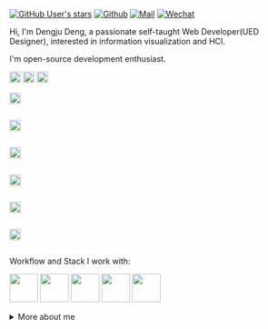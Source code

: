 [![GitHub User's stars](https://img.shields.io/github/stars/alibaba/hooks?style=social)](https://github.com/Turkyden)
[![Github](https://img.shields.io/github/followers/Turkyden?label=Follow&style=social)](https://github.com/Turkyden)
[![Mail](https://img.shields.io/badge/-wj871287@gmail.com-gray?style=flat-square&logo=gmail&logoColor=red&link=)](mailto:wj871287@gmail.com)
[![Wechat](https://img.shields.io/badge/-15026579658-07c160?style=flat-square&logo=Wechat&logoColor=white&link=https://www.linkedin.com/in/dengju-deng-8707b7a5/)](https://www.linkedin.com/in/alexey-khachatryan-8707b7a5/)

Hi, I'm Dengju Deng, a passionate self-taught Web Developer(UED Designer), interested in information visualization and HCI. 

I'm open-source development enthusiast.

<code><img height="20" alt="github" src="https://camo.githubusercontent.com/b079fe922f00c4b86f1b724fbc2e8141c468794ce8adbc9b7456e5e1ad09c622/68747470733a2f2f6564656e742e6769746875622e696f2f537570657254696e7949636f6e732f696d616765732f7376672f6769746875622e737667"></code>
<code><img height="20" alt="dribbble" src="https://camo.githubusercontent.com/ad020ac08fdbf9becdb52a0d5e18ec3eff97c297d8c7ef9f6ff06459e39fa984/68747470733a2f2f6564656e742e6769746875622e696f2f537570657254696e7949636f6e732f696d616765732f7376672f6472696262626c652e737667"></code>
<code><img height="20" alt="chrome" src="https://camo.githubusercontent.com/9f9d124d411068111c0c4707b245a3461c5c1171f7310b802c1be1353c68c93d/68747470733a2f2f6564656e742e6769746875622e696f2f537570657254696e7949636f6e732f696d616765732f7376672f6368726f6d652e737667"></code>
<code>
  <a title="知乎" href="https://www.zhihu.com/people/a-ju-76" target="_blank">
    <img height="20" alt="zhihu" src="https://static.zhihu.com/static/favicon.ico">
  </a>
</code>
<code>
  <a title="掘金" href="https://juejin.im/user/1398234519441261" target="_blank">
    <img height="20" alt="juejin" src="https://b-gold-cdn.xitu.io/favicons/v2/favicon-32x32.png">
  </a>
</code>
<code>
  <a title="思否" href="https://segmentfault.com/u/turkyden" target="_blank">
    <img height="20" alt="segmentfault" src="https://cdn.segmentfault.com/v-5fb77f84/global/img/favicon.ico">
  </a>
</code>
<code>
  <a title="stackoverflow" href="https://stackoverflow.com/users/9764081/turkyden" target="_blank">
    <img height="20" alt="segmentfault" src="https://cdn.sstatic.net/Sites/stackoverflow/Img/favicon.ico?v=ec617d715196">
  </a>
</code>
<code>
  <a title="codesandbox" href="https://codesandbox.io/u/Turkyden" target="_blank">
    <img height="20" alt="juejin" src="https://codesandbox.io/favicon.ico">
  </a>
</code>
<code>
  <a title="codepen" href="https://codepen.io/Turkyden" target="_blank">
    <img height="20" alt="juejin" src="https://static.codepen.io/assets/favicon/favicon-aec34940fbc1a6e787974dcd360f2c6b63348d4b1f4e06c77743096d55480f33.ico">
  </a>
</code>

Workflow and Stack I work with: 

<code><img height="50" src="https://www.vectorlogo.zone/logos/reactjs/reactjs-ar21.svg"></code>
<code><img height="50" src="https://www.vectorlogo.zone/logos/typescriptlang/typescriptlang-ar21.svg"></code>
<code><img height="50" src="https://www.vectorlogo.zone/logos/nestjs/nestjs-ar21.svg"></code>
<code><img height="50" src="https://www.vectorlogo.zone/logos/nodejs/nodejs-ar21.svg"></code>
<code><img height="50" src="https://www.vectorlogo.zone/logos/electronjs/electronjs-ar21.svg"></code>

<details>

<summary>More about me</summary>

<br/>

[![Anurag's github stats](https://github-readme-stats.vercel.app/api?username=Turkyden)](https://github.com/Turkyden)
  
| 代表作 | 简介 |
| -------- | -------- |
| [react-darkreader](https://github.com/Turkyden/react-darkreader) | 🌓 A React Hook for adding a dark / night mode to your site. |
| [watermark-pro](https://github.com/Turkyden/watermark-pro) | 💦 保护您的敏感信息，一款所见即所得的证件加水印工具 |
| [tiny-procode](https://github.com/Turkyden/tiny-procode) | ⚡ A procode solution for SPA (Single Page Application) |
| [wechat-link](https://github.com/Turkyden/wechat-link) | 🥕 微信公众号无法外链怎么办？一行代码搞定长按识别二维码 |
| [印记中文·核心成员](https://github.com/docschina) | 🀄 深入挖掘国外前端新领域，为中国 Web 前端开发人员提供优质文档！ |

正在通过 https://web.dev/learn 与 [IDVX LAB](https://space.bilibili.com/1128138976?spm_id_from=333.788.b_765f7570696e666f.2) 学习前端技术。
  
https://user-images.githubusercontent.com/24560160/120431173-b5fc4e80-c3aa-11eb-8a60-7b2967906972.mp4
  
</details>

<!-- 
2021-06-20

> — *Donald Knuth 《计算机编程艺术》*  
-->
